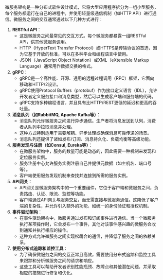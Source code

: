 微服务架构是一种分布式软件设计模式，它将大型应用程序拆分为一组小型服务，每个服务都运行在自己的进程中，并使用轻量级通信机制（如HTTP API）进行通信。微服务之间的交互通常通过以下几种方式进行：

1. **RESTful API**：
   - 这是微服务之间最常见的交互方式。每个微服务都暴露一组RESTful API，供其他微服务调用。
   - HTTP（HyperText Transfer Protocol）或HTTPS是传输协议的首选，因为它基于开放的标准，可以在多种平台和编程语言中使用。
   - JSON（JavaScript Object Notation）或XML（eXtensible Markup Language）通常用作数据交换的格式。
2. **gRPC**：
   - gRPC是一个高性能、开源、通用的远程过程调用（RPC）框架，它面向移动和HTTP/2设计。
   - gRPC使用Protocol Buffers（protobuf）作为接口定义语言（IDL），允许开发者定义服务接口和消息类型，然后可以生成客户端和服务端的代码。
   - gRPC支持多种编程语言，并且具有比HTTP/REST更低的延迟和更高的吞吐量。
3. **消息队列（如RabbitMQ, Apache Kafka等）**：
   - 消息队列允许微服务之间进行异步通信。生产者将消息发送到队列，消费者从队列中拉取消息并处理。
   - 这种方式特别适用于需要解耦、异步处理或确保消息可靠传递的场景。
   - 消息队列还提供了诸如发布/订阅、消息持久化、负载均衡等高级功能。
4. **服务发现与注册（如Consul, Eureka等）**：
   - 在微服务架构中，服务的数量可能是动态的，因此需要一种机制来发现和定位服务实例。
   - 服务注册中心允许服务实例注册自己并提供元数据（如主机名、端口号等）。
   - 客户端使用服务发现机制来查找并连接到所需的服务实例。
5. **API网关**：
   - API网关是微服务架构中的一个重要组件，它位于客户端和微服务之间，负责路由、认证、限流、监控等功能。
   - 客户端通过API网关与服务交互，而无需直接与微服务通信。这降低了客户端的复杂性，并允许引入额外的功能，如统一的身份验证和授权机制。
6. **事件驱动架构**：
   - 在事件驱动架构中，微服务通过发布和订阅事件进行通信。当一个微服务执行某项操作时，它会发布一个事件，其他对该事件感兴趣的微服务会收到通知并执行相应的操作。
   - 这种方式允许微服务之间实现松耦合的通信，并降低了服务之间的依赖关系。
7. **使用分布式追踪和监控工具**：
   - 为了确保微服务之间的交互正常且高效，需要使用分布式追踪和监控工具来跟踪和分析微服务之间的请求和响应。
   - 这些工具可以帮助开发者识别性能瓶颈、故障点和其他潜在问题，并采取相应的措施进行修复和优化。
